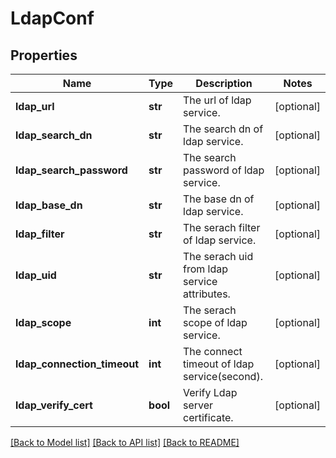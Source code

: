 # LdapConf

## Properties
Name | Type | Description | Notes
------------ | ------------- | ------------- | -------------
**ldap_url** | **str** | The url of ldap service. | [optional] 
**ldap_search_dn** | **str** | The search dn of ldap service. | [optional] 
**ldap_search_password** | **str** | The search password of ldap service. | [optional] 
**ldap_base_dn** | **str** | The base dn of ldap service. | [optional] 
**ldap_filter** | **str** | The serach filter of ldap service. | [optional] 
**ldap_uid** | **str** | The serach uid from ldap service attributes. | [optional] 
**ldap_scope** | **int** | The serach scope of ldap service. | [optional] 
**ldap_connection_timeout** | **int** | The connect timeout of ldap service(second). | [optional] 
**ldap_verify_cert** | **bool** | Verify Ldap server certificate. | [optional] 

[[Back to Model list]](../README.md#documentation-for-models) [[Back to API list]](../README.md#documentation-for-api-endpoints) [[Back to README]](../README.md)


